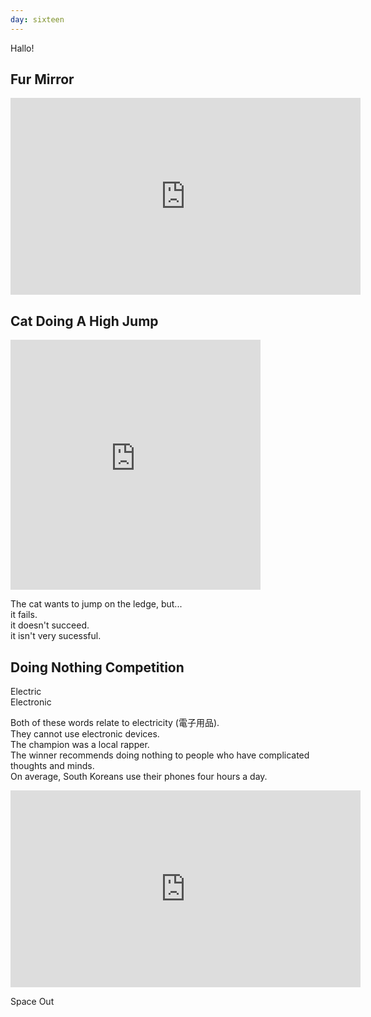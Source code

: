 ```yaml
---
day: sixteen
---
```



Hallo!

## Fur Mirror

<iframe src="https://www.facebook.com/plugins/video.php?href=https%3A%2F%2Fwww.facebook.com%2FFubiz%2Fvideos%2Fvb.7421272745%2F10153823943607746%2F%3Ftype%3D3&show_text=0&width=560" width="560" height="315" style="border:none;overflow:hidden" scrolling="no" frameborder="0" allowTransparency="true" allowFullScreen="true"></iframe>

## Cat Doing A High Jump

<iframe src="https://www.facebook.com/plugins/video.php?href=https%3A%2F%2Fwww.facebook.com%2FHuangDaKen%2Fvideos%2Fvb.435111173241454%2F1046217115464187%2F%3Ftype%3D3&show_text=0&width=400" width="400" height="400" style="border:none;overflow:hidden" scrolling="no" frameborder="0" allowTransparency="true" allowFullScreen="true"></iframe>

The cat wants to jump on the ledge, but...  
it fails.  
it doesn't succeed.  
it isn't very sucessful.  



## Doing Nothing Competition

Electric  
Electronic

Both of these words relate to electricity (電子用品).  
They cannot use electronic devices.  
The champion was a local rapper.  
The winner recommends doing nothing to people who have complicated thoughts and minds.  
On average, South Koreans use their phones four hours a day.  

<iframe src="https://www.facebook.com/plugins/video.php?href=https%3A%2F%2Fwww.facebook.com%2Fajplusenglish%2Fvideos%2Fvb.407570359384477%2F748375908637252%2F%3Ftype%3D3&show_text=0&width=560" width="560" height="315" style="border:none;overflow:hidden" scrolling="no" frameborder="0" allowTransparency="true" allowFullScreen="true"></iframe>

Space Out

